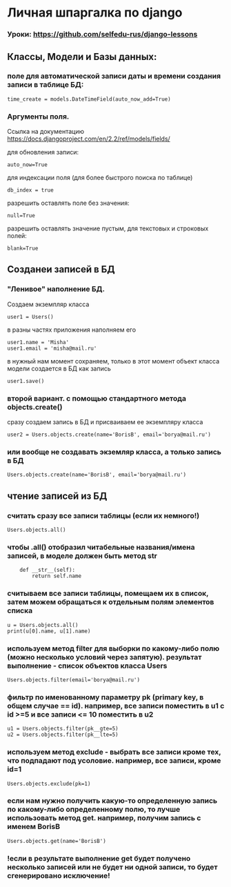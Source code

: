 # Личная шпаргалка по django

### Уроки: https://github.com/selfedu-rus/django-lessons

## Классы, Модели и Базы данных:
### поле для автоматической записи даты и времени создания записи в таблице БД:
```
time_create = models.DateTimeField(auto_now_add=True)
```
### Аргументы поля.
Ссылка на документацию https://docs.djangoproject.com/en/2.2/ref/models/fields/

для обновления записи:
```
auto_now=True
```
для индексации поля (для более быстрого поиска по таблице)
```
db_index = true
```
разрешить оставлять поле без значения:
```
null=True
```
разрешить оставлять значение пустым, для текстовых и строковых полей:
```
blank=True
```
 ## Созданеи записей в БД
 ### "Ленивое" наполнение БД. 
 Создаем экземпляр класса
 ```
 user1 = Users()
 ```
  в разны частях приложения наполняем его
 ```
 user1.name = 'Misha'
 user1.email = 'misha@mail.ru'
 ```
  в нужный нам момент сохраняем, только в этот момент объект класса модели создается в БД как запись
 ```
 user1.save()
 ```
 ### второй вариант. с помощью стандартного метода objects.create() 
 сразу создаем запись в БД и присваиваем ее экземпляру класса
```
user2 = Users.objects.create(name='BorisB', email='borya@mail.ru')
```
 ### или вообще не создавать экземляр класса, а только запись в БД
```
Users.objects.create(name='BorisB', email='borya@mail.ru')
```
## чтение записей из БД
### считать сразу все записи таблицы (если их немного!)
```
Users.objects.all()
```
### чтобы .all() отобразил читабельные названия/имена записей, в моделе должен быть метод str
```
    def __str__(self):
        return self.name
```
### считываем все записи таблицы, помещаем их в список, затем можем обращаться к отдельным полям элементов списка
```
u = Users.objects.all()
print(u[0].name, u[1].name)
```
### используем метод filter для выборки по какому-либо полю (можно несколько условий через запятую). результат выполнение - список объектов класса Users
```
Users.objects.filter(email='borya@mail.ru')
```
### фильтр по именованному параметру pk (primary key, в общем случае == id). например, все записи поместить в u1 с id >=5 и все записи <= 10 поместить в u2
```
u1 = Users.objects.filter(pk__gte=5)
u2 = Users.objects.filter(pk__lte=5)
```
### используем метод exclude  - выбрать все записи кроме тех, что подпадают под усоловие. например, все записи, кроме id=1
```
Users.objects.exclude(pk=1)
```
### если нам нужно получить какую-то определенную запись по какому-либо определенному полю, то лучше использовать метод get. например, получим запись с именем BorisB
```
Users.objects.get(name='BorisB')
```
### !если в результате выполнение get будет получено несколько записей или не будет ни одной записи, то будет сгенерировано исключение!
